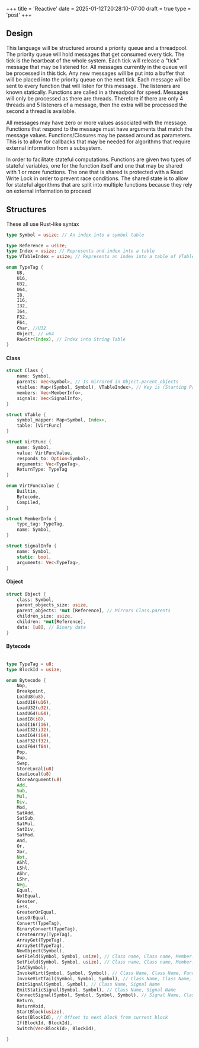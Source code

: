 +++
title = 'Reactive'
date = 2025-01-12T20:28:10-07:00
draft = true
type = 'post'
+++





## Design

This language will be structured around a priority queue and a threadpool.
The priority queue will hold messages that get consumed every tick. The tick is the heartbeat of the whole system. Each tick will release a "tick" message that may be listened for.
All messages currently in the queue will be processed in this tick. Any new messages will be put into a buffer that will be placed into the priority queue on the next tick.
Each message will be sent to every function that will listen for this message. The listeners are known statically.
Functions are called in a threadpool for speed. Messages will only be processed as there are threads. Therefore if there are only 4 threads and 5 listeners of a message, then the extra will be processed the second a thread is available.

All messages may have zero or more values associated with the message. Functions that respond to the message must have arguments that match the message values.
Functions/Closures may be passed around as parameters. This is to allow for callbacks that may be needed for algorithms that require external information from a subsystem.

In order to facilitate stateful computations. Functions are given two types of stateful variables, one for the function itself and one that may be shared with 1 or more functions. The one that is shared is protected with a Read Write Lock in order to prevent race conditions.
The shared state is to allow for stateful algorithms that are split into multiple functions because they rely on external information to proceed


## Structures
These all use Rust-like syntax

```rust
type Symbol = usize; // An index into a symbol table

type Reference = usize;
type Index = usize; // Represents and index into a table
type VTableIndex = usize; // Represents an index into a table of VTables

enum TypeTag {
    U8,
    U16,
    U32,
    U64,
    I8,
    I16,
    I32,
    I64,
    F32,
    F64,
    Char, //U32
    Object, // u64
    RawStr(Index), // Index into String Table
}

```


#### Class
```rust
struct Class {
    name: Symbol,
    parents: Vec<Symbol>, // Is mirrored in Object.parent_objects
    vtables: Map<(Symbol, Symbol), VTableIndex>, // Key is (Starting Parent, Particular Child), value is the vtable for that object. This allows for calling parent methods via super while still overloading parent vtables
    members: Vec<MemberInfo>,
    signals: Vec<SignalInfo>,
}

struct VTable {
    symbol_mapper: Map<Symbol, Index>,
    table: [VirtFunc]
}

struct VirtFunc {
    name: Symbol,
    value: VirtFuncValue,
    responds_to: Option<Symbol>,
    arguments: Vec<TypeTag>,
    ReturnType: TypeTag
}

enum VirtFuncValue {
    Builtin,
    Bytecode,
    Compiled,
}

struct MemberInfo {
    type_tag: TypeTag,
    name: Symbol,
}

struct SignalInfo {
    name: Symbol,
    static: bool,
    arguments: Vec<TypeTag>,
}

```

#### Object
```rust
struct Object {
    class: Symbol,
    parent_objects_size: usize,
    parent_objects: *mut [Reference], // Mirrors Class.parents
    children_size: usize,
    children: *mut[Reference],
    data: [u8], // Binary data
}
```

#### Bytecode
```rust

type TypeTag = u8;
type BlockId = usize;

enum Bytecode {
    Nop,
    Breakpoint,
    LoadU8(u8),
    LoadU16(u16),
    LoadU32(u32),
    LoadU64(u64),
    LoadI8(i8),
    LoadI16(i16),
    LoadI32(i32),
    LoadI64(i64),
    LoadF32(f32),
    LoadF64(f64),
    Pop,
    Dup,
    Swap,
    StoreLocal(u8)
    LoadLocal(u8)
    StoreArgument(u8)
    Add,
    Sub,
    Mul,
    Div,
    Mod,
    SatAdd,
    SatSub,
    SatMul,
    SatDiv,
    SatMod,
    And,
    Or,
    Xor,
    Not,
    AShl,
    LShl,
    AShr,
    LShr,
    Neg,
    Equal,
    NotEqual,
    Greater,
    Less,
    GreaterOrEqual,
    LessOrEqual,
    Convert(TypeTag),
    BinaryConvert(TypeTag),
    CreateArray(TypeTag),
    ArrayGet(TypeTag),
    ArraySet(TypeTag),
    NewObject(Symbol),
    GetField(Symbol, Symbol, usize), // Class name, Class name, Member. The second Class name is to allow for selecting the particular parent to access the field.
    SetField(Symbol, Symbol, usize), // Class name, Class name, Member. The second Class name is to allow for selecting the particular parent to access the field.
    IsA(Symbol),
    InvokeVirt(Symbol, Symbol, Symbol), // Class Name, Class Name, Function Name. The two class names allow for calling super methods as well as overridden super methods
    InvokeVirtTail(Symbol, Symbol, Symbol), // Class Name, Class Name, Function Name. The two class names allow for calling super methods as well as overridden super methods
    EmitSignal(Symbol, Symbol), // Class Name, Signal Name
    EmitStaticSignal(Symbol, Symbol), // Class Name, Signal Name
    ConnectSignal(Symbol, Symbol, Symbol, Symbol), // Signal Name, Class Name, Class Name, Method Name. The top two stack values are used for this. The top object is connected to the bottom object's signal via the 2nd and 3rd Class Names + the Method Name
    Return,
    ReturnVoid,
    StartBlock(usize),
    Goto(BlockId), // Offset to next block from current block
    If(BlockId, BlockId),
    Switch(Vec<BlockId>, BlockId),
    
}
    
```
